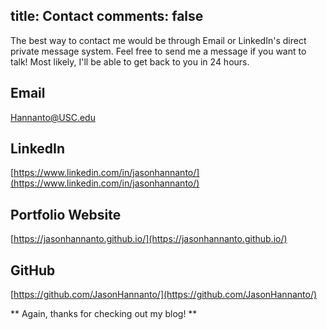 title: Contact
comments: false
---

The best way to contact me would be through Email or LinkedIn's direct private message system. Feel free to send me a message if you want to talk! Most likely, I'll be able to get back to you in 24 hours.

## Email

Hannanto@USC.edu

## LinkedIn
[https://www.linkedin.com/in/jasonhannanto/](https://www.linkedin.com/in/jasonhannanto/)

## Portfolio Website
[https://jasonhannanto.github.io/](https://jasonhannanto.github.io/)


## GitHub
[https://github.com/JasonHannanto/](https://github.com/JasonHannanto/)


** Again, thanks for checking out my blog! **
